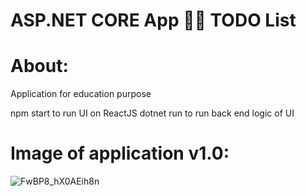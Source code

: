 # ASP.NET CORE App 👨‍💻 TODO List

# About:

Application for education purpose

npm start to run UI on ReactJS 
dotnet run to run back end logic of UI

# Image of application v1.0:
![FwBP8_hX0AEih8n](https://github.com/vnikifirov/Ecosystem.DotNet/assets/39588115/2a69dff4-35bc-4c7f-bb83-da7d059386a8)


